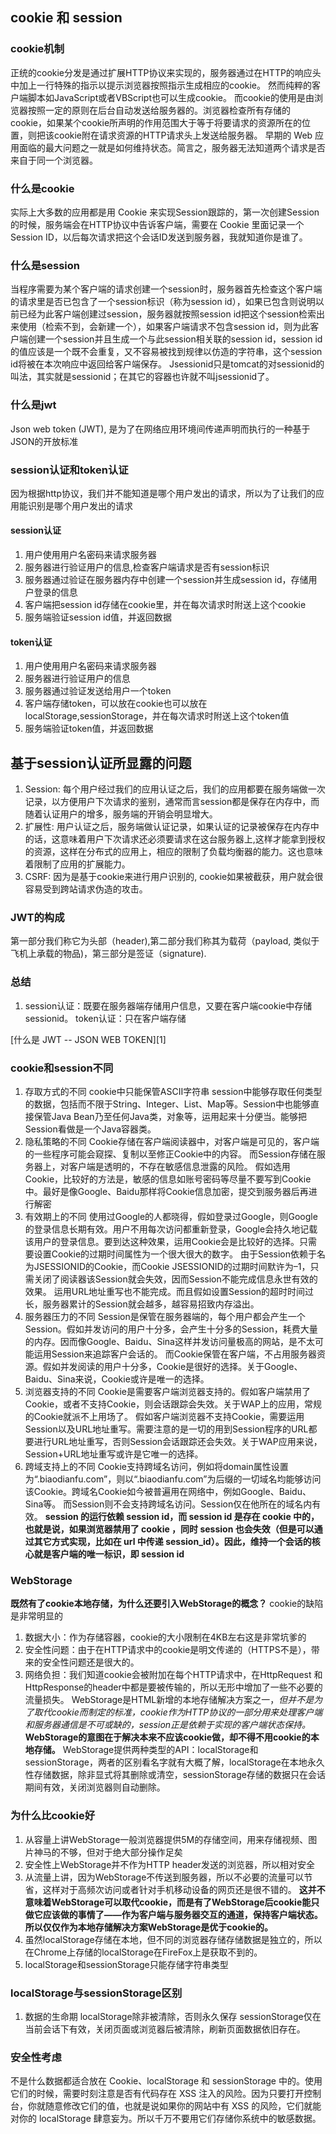 ## cookie 和 session
### cookie机制
正统的cookie分发是通过扩展HTTP协议来实现的，服务器通过在HTTP的响应头中加上一行特殊的指示以提示浏览器按照指示生成相应的cookie。
然而纯粹的客户端脚本如JavaScript或者VBScript也可以生成cookie。
而cookie的使用是由浏览器按照一定的原则在后台自动发送给服务器的。浏览器检查所有存储的cookie，如果某个cookie所声明的作用范围大于等于将要请求的资源所在的位置，则把该cookie附在请求资源的HTTP请求头上发送给服务器。
早期的 Web 应用面临的最大问题之一就是如何维持状态。简言之，服务器无法知道两个请求是否来自于同一个浏览器。
### 什么是cookie
实际上大多数的应用都是用 Cookie 来实现Session跟踪的，第一次创建Session的时候，服务端会在HTTP协议中告诉客户端，需要在 Cookie 里面记录一个Session ID，以后每次请求把这个会话ID发送到服务器，我就知道你是谁了。
### 什么是session
当程序需要为某个客户端的请求创建一个session时，服务器首先检查这个客户端的请求里是否已包含了一个session标识（称为session id），如果已包含则说明以前已经为此客户端创建过session，服务器就按照session id把这个session检索出来使用（检索不到，会新建一个），如果客户端请求不包含session id，则为此客户端创建一个session并且生成一个与此session相关联的session id，session id的值应该是一个既不会重复，又不容易被找到规律以仿造的字符串，这个session id将被在本次响应中返回给客户端保存。
Jsessionid只是tomcat的对sessionid的叫法，其实就是sessionid；在其它的容器也许就不叫jsessionid了。
### 什么是jwt
Json web token (JWT), 是为了在网络应用环境间传递声明而执行的一种基于JSON的开放标准
### session认证和token认证
因为根据http协议，我们并不能知道是哪个用户发出的请求，所以为了让我们的应用能识别是哪个用户发出的请求
#### session认证
 1. 用户使用用户名密码来请求服务器
 2. 服务器进行验证用户的信息,检查客户端请求是否有session标识
 3. 服务器通过验证在服务器内存中创建一个session并生成session id，存储用户登录的信息
 4. 客户端把session id存储在cookie里，并在每次请求时附送上这个cookie
 5. 服务端验证session id值，并返回数据
 
#### token认证

 1. 用户使用用户名密码来请求服务器
 2. 服务器进行验证用户的信息 
 3. 服务器通过验证发送给用户一个token
 4. 客户端存储token，可以放在cookie也可以放在localStorage,sessionStorage，并在每次请求时附送上这个token值 
 5. 服务端验证token值，并返回数据
## 基于session认证所显露的问题

 1. Session: 每个用户经过我们的应用认证之后，我们的应用都要在服务端做一次记录，以方便用户下次请求的鉴别，通常而言session都是保存在内存中，而随着认证用户的增多，服务端的开销会明显增大。
 2. 扩展性: 用户认证之后，服务端做认证记录，如果认证的记录被保存在内存中的话，这意味着用户下次请求还必须要请求在这台服务器上,这样才能拿到授权的资源，这样在分布式的应用上，相应的限制了负载均衡器的能力。这也意味着限制了应用的扩展能力。
 3. CSRF: 因为是基于cookie来进行用户识别的, cookie如果被截获，用户就会很容易受到跨站请求伪造的攻击。
### JWT的构成
第一部分我们称它为头部（header),第二部分我们称其为载荷（payload, 类似于飞机上承载的物品)，第三部分是签证（signature).
  
### 总结

 1. session认证：既要在服务器端存储用户信息，又要在客户端cookie中存储sessionid。
 token认证：只在客户端存储
 
 [什么是 JWT -- JSON WEB TOKEN][1]

### cookie和session不同

 1. 存取方式的不同
 cookie中只能保管ASCII字符串
 session中能够存取任何类型的数据，包括而不限于String、Integer、List、Map等。Session中也能够直接保管Java Bean乃至任何Java类，对象等，运用起来十分便当。能够把Session看做是一个Java容器类。
 2. 隐私策略的不同
Cookie存储在客户端阅读器中，对客户端是可见的，客户端的一些程序可能会窥探、复制以至修正Cookie中的内容。
而Session存储在服务器上，对客户端是透明的，不存在敏感信息泄露的风险。
假如选用Cookie，比较好的方法是，敏感的信息如账号密码等尽量不要写到Cookie中。最好是像Google、Baidu那样将Cookie信息加密，提交到服务器后再进行解密
 3. 有效期上的不同
 使用过Google的人都晓得，假如登录过Google，则Google的登录信息长期有效。用户不用每次访问都重新登录，Google会持久地记载该用户的登录信息。要到达这种效果，运用Cookie会是比较好的选择。只需要设置Cookie的过期时间属性为一个很大很大的数字。
由于Session依赖于名为JSESSIONID的Cookie，而Cookie JSESSIONID的过期时间默许为–1，只需关闭了阅读器该Session就会失效，因而Session不能完成信息永世有效的效果。
运用URL地址重写也不能完成。而且假如设置Session的超时时间过长，服务器累计的Session就会越多，越容易招致内存溢出。
 4. 服务器压力的不同
 Session是保管在服务器端的，每个用户都会产生一个Session。假如并发访问的用户十分多，会产生十分多的Session，耗费大量的内存。因而像Google、Baidu、Sina这样并发访问量极高的网站，是不太可能运用Session来追踪客户会话的。
而Cookie保管在客户端，不占用服务器资源。假如并发阅读的用户十分多，Cookie是很好的选择。关于Google、Baidu、Sina来说，Cookie或许是唯一的选择。
 5. 浏览器支持的不同
 Cookie是需要客户端浏览器支持的。假如客户端禁用了Cookie，或者不支持Cookie，则会话跟踪会失效。关于WAP上的应用，常规的Cookie就派不上用场了。
假如客户端浏览器不支持Cookie，需要运用Session以及URL地址重写。需要注意的是一切的用到Session程序的URL都要进行URL地址重写，否则Session会话跟踪还会失效。关于WAP应用来说，Session+URL地址重写或许是它唯一的选择。
 6. 跨域支持上的不同
 Cookie支持跨域名访问，例如将domain属性设置为“.biaodianfu.com”，则以“.biaodianfu.com”为后缀的一切域名均能够访问该Cookie。跨域名Cookie如今被普遍用在网络中，例如Google、Baidu、Sina等。
而Session则不会支持跨域名访问。Session仅在他所在的域名内有效。
**session 的运行依赖 session id，而 session id 是存在 cookie 中的，也就是说，如果浏览器禁用了 cookie ，同时 session 也会失效（但是可以通过其它方式实现，比如在 url 中传递 session_id）。因此，维持一个会话的核心就是客户端的唯一标识，即 session id**

### WebStorage
**既然有了cookie本地存储，为什么还要引入WebStorage的概念？**
cookie的缺陷是非常明显的
1. 数据大小：作为存储容器，cookie的大小限制在4KB左右这是非常坑爹的
2. 安全性问题：由于在HTTP请求中的cookie是明文传递的（HTTPS不是），带来的安全性问题还是很大的。
3. 网络负担：我们知道cookie会被附加在每个HTTP请求中，在HttpRequest 和HttpResponse的header中都是要被传输的，所以无形中增加了一些不必要的流量损失。
WebStorage是HTML新增的本地存储解决方案之一，*但并不是为了取代cookie而制定的标准，cookie作为HTTP协议的一部分用来处理客户端和服务器通信是不可或缺的，session正是依赖于实现的客户端状态保持。* 
**WebStorage的意图在于解决本来不应该cookie做，却不得不用cookie的本地存储。**
WebStorage提供两种类型的API：localStorage和sessionStorage，两者的区别看名字就有大概了解，localStorage在本地永久性存储数据，除非显式将其删除或清空，sessionStorage存储的数据只在会话期间有效，关闭浏览器则自动删除。

### 为什么比cookie好
 1. 从容量上讲WebStorage一般浏览器提供5M的存储空间，用来存储视频、图片神马的不够，但对于绝大部分操作足矣
 2. 安全性上WebStorage并不作为HTTP header发送的浏览器，所以相对安全
 3. 从流量上讲，因为WebStorage不传送到服务器，所以不必要的流量可以节省，这样对于高频次访问或者针对手机移动设备的网页还是很不错的。
**这并不意味着WebStorage可以取代cookie，而是有了WebStorage后cookie能只做它应该做的事情了——作为客户端与服务器交互的通道，保持客户端状态。所以仅仅作为本地存储解决方案WebStorage是优于cookie的。**
1. 虽然localStorage存储在本地，但不同的浏览器存储存储数据是独立的，所以在Chrome上存储的localStorage在FireFox上是获取不到的。
2. localStorage和sessionStorage只能存储字符串类型

### localStorage与sessionStorage区别
1. 数据的生命期
localStorage除非被清除，否则永久保存
sessionStorage仅在当前会话下有效，关闭页面或浏览器后被清除，刷新页面数据依旧存在。

### 安全性考虑
不是什么数据都适合放在 Cookie、localStorage 和 sessionStorage 中的。使用它们的时候，需要时刻注意是否有代码存在 XSS 注入的风险。因为只要打开控制台，你就随意修改它们的值，也就是说如果你的网站中有 XSS 的风险，它们就能对你的 localStorage 肆意妄为。所以千万不要用它们存储你系统中的敏感数据。
